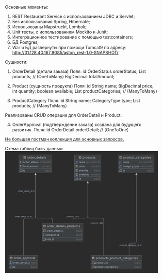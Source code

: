 Основные моменты:
1) REST Restaurant Service с использованием JDBC и Servlet;
2) Без использования Spring, Hibernate;
3) Использованы Mapstruckt, Lombok;
4) Unit тесты, с использованием Mockito и Junit;
5) Интеграционное тестирование с помощью testcontainers;
6) БД Postgres;
7) War и  БД развернуты при помощи Tomcat9 по адресу:<br>http://31.128.40.167:8085/aston_rest-1.0-SNAPSHOT/

Сущности:

1) OrderDetail (детали заказа)
Поля:
id
OrderStatus orderStatus;
List<Product> products; // (OneToMany)
BigDecimal totalAmount;

2) Product (сущность продукта)
Поля:
id
String name;
BigDecimal price;
int quantity;
boolean available;
List<ProductCategory> productCategories; // (ManyToMany)

3) ProductCategory
Поля:
id
String name;
CategoryType type;
List<Product> products; // (ManyToMany)

Реализованы CRUD операции для OrderDetail и Product.

4) OrderApproval (подтверждение заказа) создана для будущего развития.
Поля:
id
OrderDetail orderDetail; // (OneToOne)

[Не большая постман коллекция для основных запросов.](https://github.com/kirillkormilcev/aston_rest/blob/master/Aston%20restauraunt.postman_collection.json)

Схема таблиц базы данных:
![Схема таблиц базы данных](./src/main/resources/BD_diagram.png)
